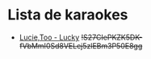 # Lista de karaokes

* [Lucie,Too - Lucky](https://mega.nz/#!XbATECxT) ~~!S27CIePKZK5DK-fVbMmI0Sd8VELej5zlEBm3P50E8gg~~